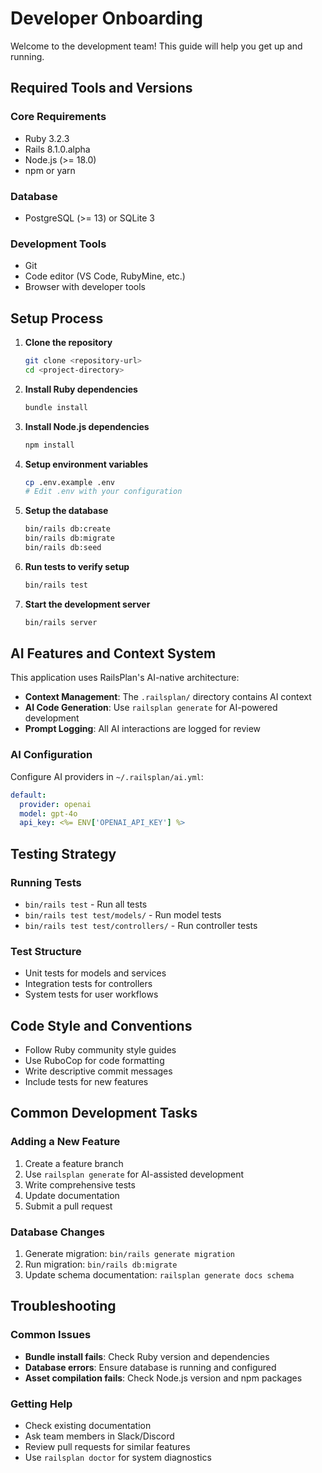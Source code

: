 # Developer Onboarding

Welcome to the development team! This guide will help you get up and running.

## Required Tools and Versions

### Core Requirements
- Ruby 3.2.3
- Rails 8.1.0.alpha
- Node.js (>= 18.0)
- npm or yarn

### Database
- PostgreSQL (>= 13) or SQLite 3

### Development Tools
- Git
- Code editor (VS Code, RubyMine, etc.)
- Browser with developer tools

## Setup Process

1. **Clone the repository**
   ```bash
   git clone <repository-url>
   cd <project-directory>
   ```

2. **Install Ruby dependencies**
   ```bash
   bundle install
   ```

3. **Install Node.js dependencies**
   ```bash
   npm install
   ```

4. **Setup environment variables**
   ```bash
   cp .env.example .env
   # Edit .env with your configuration
   ```

5. **Setup the database**
   ```bash
   bin/rails db:create
   bin/rails db:migrate
   bin/rails db:seed
   ```

6. **Run tests to verify setup**
   ```bash
   bin/rails test
   ```

7. **Start the development server**
   ```bash
   bin/rails server
   ```

## AI Features and Context System

This application uses RailsPlan's AI-native architecture:

- **Context Management**: The `.railsplan/` directory contains AI context
- **AI Code Generation**: Use `railsplan generate` for AI-powered development
- **Prompt Logging**: All AI interactions are logged for review

### AI Configuration

Configure AI providers in `~/.railsplan/ai.yml`:

```yaml
default:
  provider: openai
  model: gpt-4o
  api_key: <%= ENV['OPENAI_API_KEY'] %>
```

## Testing Strategy

### Running Tests
- `bin/rails test` - Run all tests
- `bin/rails test test/models/` - Run model tests
- `bin/rails test test/controllers/` - Run controller tests

### Test Structure
- Unit tests for models and services
- Integration tests for controllers
- System tests for user workflows

## Code Style and Conventions

- Follow Ruby community style guides
- Use RuboCop for code formatting
- Write descriptive commit messages
- Include tests for new features

## Common Development Tasks

### Adding a New Feature
1. Create a feature branch
2. Use `railsplan generate` for AI-assisted development
3. Write comprehensive tests
4. Update documentation
5. Submit a pull request

### Database Changes
1. Generate migration: `bin/rails generate migration`
2. Run migration: `bin/rails db:migrate`
3. Update schema documentation: `railsplan generate docs schema`

## Troubleshooting

### Common Issues
- **Bundle install fails**: Check Ruby version and dependencies
- **Database errors**: Ensure database is running and configured
- **Asset compilation fails**: Check Node.js version and npm packages

### Getting Help
- Check existing documentation
- Ask team members in Slack/Discord
- Review pull requests for similar features
- Use `railsplan doctor` for system diagnostics
